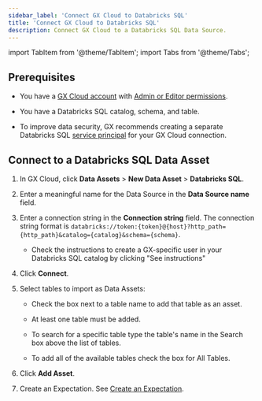 ```yaml
---
sidebar_label: 'Connect GX Cloud to Databricks SQL'
title: 'Connect GX Cloud to Databricks SQL'
description: Connect GX Cloud to a Databricks SQL Data Source.
---
```


import TabItem from '@theme/TabItem';
import Tabs from '@theme/Tabs';

## Prerequisites

- You have a [GX Cloud account](https://greatexpectations.io/cloud) with [Admin or Editor permissions](../about_gx.md#roles-and-responsibilities).

- You have a Databricks SQL catalog, schema, and table.

- To improve data security, GX recommends creating a separate Databricks SQL [service principal](https://docs.databricks.com/en/admin/users-groups/service-principals.html#manage-service-principals-in-your-account) for your GX Cloud connection.


## Connect to a Databricks SQL Data Asset

1. In GX Cloud, click **Data Assets** > **New Data Asset** > **Databricks SQL**.

2. Enter a meaningful name for the Data Source in the **Data Source name** field.

3. Enter a connection string in the **Connection string** field. The connection string format is `databricks://token:{token}@{host}?http_path={http_path}&catalog={catalog}&schema={schema}`.
    - Check the instructions to create a GX-specific user in your Databricks SQL catalog by clicking "See instructions"

4. Click **Connect**.

5. Select tables to import as Data Assets:

    - Check the box next to a table name to add that table as an asset.

    - At least one table must be added.

    - To search for a specific table type the table's name in the Search box above the list of tables.

    - To add all of the available tables check the box for All Tables.

6. Click **Add Asset**.

7. Create an Expectation. See [Create an Expectation](/cloud/expectations/manage_expectations.md#create-an-expectation).
